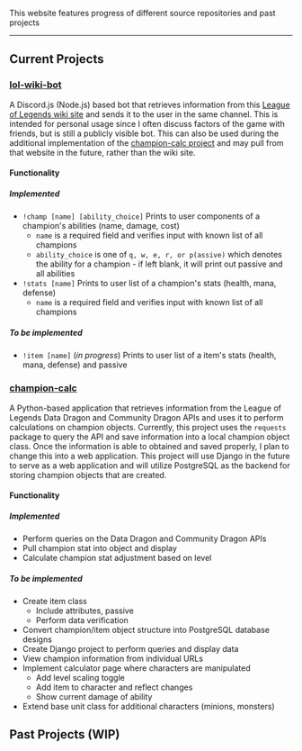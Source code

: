 This website features progress of different source repositories and past projects

---

## Current Projects

### [lol-wiki-bot](https://github.com/adamhochberger/lol-wiki-bot)

A Discord.js (Node.js) based bot that retrieves information from this [League of Legends wiki site](https://leagueoflegends.fandom.com/wiki/League_of_Legends_Wiki) and sends it to the user in the same channel. This is intended for personal usage since I often discuss factors of the game with friends, but is still a publicly visible bot. This can also be used during the additional implementation of the [champion-calc project](https://github.com/adamhochberger/champion-calc) and may pull from that website in the future, rather than the wiki site.

#### Functionality

##### Implemented

- `!champ [name] [ability_choice]`
  Prints to user components of a champion's abilities (name, damage, cost)
  - `name` is a required field and verifies input with known list of all champions
  - `ability_choice` is one of  `q, w, e, r, or p(assive)` which denotes the ability for a champion - if left blank, it will print out passive and all abilities
- `!stats [name]`
    Prints to user list of a champion's stats (health, mana, defense)
  - `name` is a required field and verifies input with known list of all champions

##### To be implemented

- `!item [name]` (*in progress*)
    Prints to user list of a item's stats (health, mana, defense) and passive

### [champion-calc](https://github.com/adamhochberger/calc)

A Python-based application that retrieves information from the League of Legends Data Dragon and Community Dragon APIs and uses it to perform calculations on champion objects. Currently, this project uses the `requests` package to query the API and save information into a local champion object class. Once the information is able to obtained and saved properly, I plan to change this into a web application. This project will use Django in the future to serve as a web application and will utilize PostgreSQL as the backend for storing champion objects that are created.

#### Functionality

##### Implemented

- Perform queries on the Data Dragon and Community Dragon APIs
- Pull champion stat into object and display
- Calculate champion stat adjustment based on level

##### To be implemented

- Create item class
  - Include attributes, passive
  - Perform data verification
- Convert champion/item object structure into PostgreSQL database designs
- Create Django project to perform queries and display data
- View champion information from individual URLs
- Implement calculator page where characters are manipulated
  - Add level scaling toggle
  - Add item to character and reflect changes
  - Show current damage of ability
- Extend base unit class for additional characters (minions, monsters)

## Past Projects (WIP)


